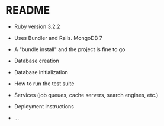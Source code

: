 # README

* Ruby version 3.2.2

* Uses Bundler and Rails. MongoDB 7

* A "bundle install" and the project is fine to go

* Database creation

* Database initialization

* How to run the test suite

* Services (job queues, cache servers, search engines, etc.)

* Deployment instructions

* ...
